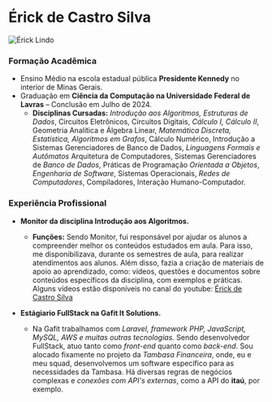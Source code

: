 # Érick de Castro Silva

![Érick Lindo](Érick.png "Érick Lindo")

### Formação Acadêmica

- Ensino Médio na escola estadual pública **Presidente Kennedy** no interior de Minas Gerais.
- Graduação em **Ciência da Computação na Universidade Federal de Lavras** – Conclusão em Julho de 2024.
  - **Disciplinas Cursadas:** _Introdução aos Algoritmos, Estruturas de Dados_, Circuitos Eletrônicos, Circuitos Digitais, _Cálculo I, Cálculo II_, Geometria Analítica e Álgebra Linear, _Matemática Discreta, Estatística, Algoritmos em Grafos_, Cálculo Numérico, Introdução a Sistemas Gerenciadores de Banco de Dados, _Linguagens Formais e Autômatos_ Arquitetura de Computadores, Sistemas Gerenciadores de _Banco de Dados_, Práticas de Programação _Orientada a Objetos_, _Engenharia de Software_, Sistemas Operacionais, _Redes de Computadores_, Compiladores, Interação Humano-Computador.

### Experiência Profissional

- **Monitor da disciplina Introdução aos Algoritmos.**

  - **Funções:** Sendo Monitor, fui responsável por ajudar os alunos a compreender melhor os conteúdos estudados em aula. Para isso, me disponibilizava, durante os semestres de aula, para realizar atendimentos aos alunos. Além disso, fazia a criação de materiais de apoio ao aprendizado, como: vídeos, questões e documentos sobre conteúdos específicos da disciplina, com exemplos e práticas. Alguns vídeos estão disponíveis no canal do youtube: [Érick de Castro Silva](https://www.youtube.com/channel/UCfEvjJTHQpOwaQXEX5H9Sdg "Canal com alguns vídeos que fiz na monitoria")

- **Estágiario FullStack na Gafit It Solutions.**
  - Na Gafit trabalhamos com _Laravel, framework PHP, JavaScript, MySQL, AWS e muitas outras tecnologias._ Sendo desenvolvedor FullStack, atuo tanto como _front-end_ quanto como _back-end_. Sou alocado fixamente no projeto da _Tambasa Financeira_, onde, eu e meu squad, desenvolvemos um software específico para as necessidades da Tambasa. Há diversas regras de negócios complexas e _conexões com API's externas_, como a API do **itaú**, por exemplo.
